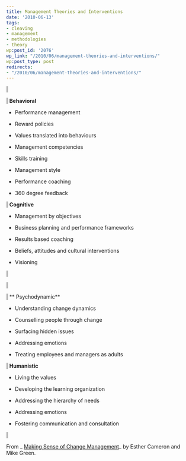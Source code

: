 ```yaml
---
title: Management Theories and Interventions
date: '2010-06-13'
tags:
- cleaving
- management
- methodologies
- theory
wp:post_id: '2076'
wp_link: "/2010/06/management-theories-and-interventions/"
wp:post_type: post
redirects:
- "/2010/06/management-theories-and-interventions/"
---
```


|

| **Behavioral**

- Performance management

- Reward policies

- Values translated into behaviours

- Management competencies

- Skills training

- Management style

- Performance coaching

- 360 degree feedback

| **Cognitive**

- Management by objectives

- Business planning and performance frameworks

- Results based coaching

- Beliefs, attitudes and cultural interventions

- Visioning

|

|

| ** Psychodynamic**

- Understanding change dynamics

- Counselling people through change

- Surfacing hidden issues

- Addressing emotions

- Treating employees and managers as adults

| **Humanistic**

- Living the values

- Developing the learning organization

- Addressing the hierarchy of needs

- Addressing emotions

- Fostering communication and consultation

|

From _ [Making Sense of Change Management](http://www.makingsenseofchange.com/)_ by Esther Cameron and Mike Green.
